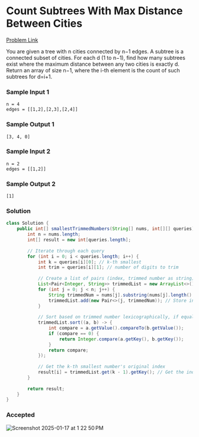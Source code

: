 # Count Subtrees With Max Distance Between Cities

[Problem Link](https://leetcode.com/problems/count-subtrees-with-max-distance-between-cities/description/) 

You are given a tree with n cities connected by n−1 edges. A subtree is a connected subset of cities. For each d (1 to n−1), 
find how many subtrees exist where the maximum distance between any two cities is exactly d. Return an array of size n−1, where the i-th element 
is the count of such subtrees for d=i+1.

### Sample Input 1
```
n = 4
edges = [[1,2],[2,3],[2,4]]
```
### Sample Output 1
```
[3, 4, 0]
```

### Sample Input 2
```
n = 2
edges = [[1,2]]
```
### Sample Output 2
```
[1]
```

### Solution
```java
class Solution {
    public int[] smallestTrimmedNumbers(String[] nums, int[][] queries) {
        int n = nums.length;
        int[] result = new int[queries.length];
        
        // Iterate through each query
        for (int i = 0; i < queries.length; i++) {
            int k = queries[i][0]; // k-th smallest
            int trim = queries[i][1]; // number of digits to trim
            
            // Create a list of pairs (index, trimmed number as string)
            List<Pair<Integer, String>> trimmedList = new ArrayList<>();
            for (int j = 0; j < n; j++) {
                String trimmedNum = nums[j].substring(nums[j].length() - trim);
                trimmedList.add(new Pair<>(j, trimmedNum)); // Store index and trimmed string
            }
            
            // Sort based on trimmed number lexicographically, if equal then by original index
            trimmedList.sort((a, b) -> {
                int compare = a.getValue().compareTo(b.getValue());
                if (compare == 0) {
                    return Integer.compare(a.getKey(), b.getKey());
                }
                return compare;
            });
            
            // Get the k-th smallest number's original index
            result[i] = trimmedList.get(k - 1).getKey(); // Get the index from the sorted list
        }
        
        return result;
    }
}
```

### Accepted
![Screenshot 2025-01-17 at 1 22 50 PM](https://github.com/user-attachments/assets/f8be061b-8988-4b51-b412-047dc9bcf102)
